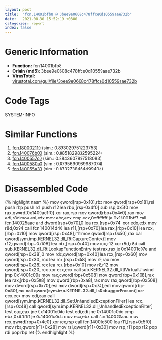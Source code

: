 ```yaml
---
layout: post
title:  "fcn.14001bfb8 @ 3bee9e0608c478ffce0d10559aae732b"
date:   2021-08-30 15:52:19 +0300
categories: report
index: false
---
```


# Generic Information
- **Function:** fcn.14001bfb8
- **Origin (md5):** 3bee9e0608c478ffce0d10559aae732b
- **VirusTotal:** [virustotal.com/gui/file/3bee9e0608c478ffce0d10559aae732b][virustotal_ref]

# Code Tags
<span class="tag" id="SYSTEM-INFO">SYSTEM-INFO</span>


# Similar Functions

1. [fcn.180002110][similar_1_ref] (sim.: 0.893029751223753)
2. [fcn.140076b00][similar_2_ref] (sim.: 0.8851829832595224)
3. [fcn.1400557c0][similar_3_ref] (sim.: 0.8843607897518083)
4. [fcn.1400580a0][similar_4_ref] (sim.: 0.8795690989987074)
5. [fcn.140055a30][similar_5_ref] (sim.: 0.8732738464499404)


# Disassembled Code

{% highlight nasm %}
mov qword[rsp+0x10],rbx
mov qword[rsp+0x18],rsi
push rbp
push rdi
push r12
lea rbp,[rsp-0x4f0]
sub rsp,0x5f0
mov rax,qword[0x1400ac1f0]
xor rax,rsp
mov qword[rbp+0x4e0],rax
mov edi,r8d
mov esi,edx
mov ebx,ecx
cmp ecx,0xffffffff
je 0x14001bff7
call fcn.140025aac
and dword[rsp+0x70],0
lea rcx,[rsp+0x74]
xor edx,edx
mov r8d,0x94
call fcn.140014d40
lea r11,[rsp+0x70]
lea rax,[rbp+0x10]
lea rcx,[rbp+0x10]
mov qword[rsp+0x48],r11
mov qword[rsp+0x50],rax
call qword[sym.imp.KERNEL32.dll_RtlCaptureContext]
mov r12,qword[rbp+0x108]
lea rdx,[rsp+0x40]
mov rcx,r12
xor r8d,r8d
call sub.KERNEL32.dll_RtlLookupFunctionEntry
test rax,rax
je 0x14001c07e
and qword[rsp+0x38],0
mov rdx,qword[rsp+0x40]
lea rcx,[rsp+0x60]
mov qword[rsp+0x30],rcx
lea rcx,[rsp+0x58]
mov r9,rax
mov qword[rsp+0x28],rcx
lea rcx,[rbp+0x10]
mov r8,r12
mov qword[rsp+0x20],rcx
xor ecx,ecx
call sub.KERNEL32.dll_RtlVirtualUnwind
jmp 0x14001c09a
mov rax,qword[rbp+0x508]
mov qword[rbp+0x108],rax
lea rax,[rbp+0x508]
mov qword[rbp+0xa8],rax
mov rax,qword[rbp+0x508]
mov dword[rsp+0x70],esi
mov dword[rsp+0x74],edi
mov qword[rbp-0x80],rax
call qword[sym.imp.KERNEL32.dll_IsDebuggerPresent]
xor ecx,ecx
mov edi,eax
call qword[sym.imp.KERNEL32.dll_SetUnhandledExceptionFilter]
lea rcx,[rsp+0x48]
call qword[sym.imp.KERNEL32.dll_UnhandledExceptionFilter]
test eax,eax
jne 0x14001c0dc
test edi,edi
jne 0x14001c0dc
cmp ebx,0xffffffff
je 0x14001c0dc
mov ecx,ebx
call fcn.140025aac
mov rcx,qword[rbp+0x4e0]
xor rcx,rsp
call fcn.14001e500
lea r11,[rsp+0x5f0]
mov rbx,qword[r11+0x28]
mov rsi,qword[r11+0x30]
mov rsp,r11
pop r12
pop rdi
pop rbp
ret
{% endhighlight %}


[similar_1_ref]: /report/fcn.180002110@7dc44f7522d53d03c7b1f4335f6d2a15
[similar_2_ref]: /report/fcn.140076b00@3bee9e0608c478ffce0d10559aae732b
[similar_3_ref]: /report/fcn.1400557c0@3bee9e0608c478ffce0d10559aae732b
[similar_4_ref]: /report/fcn.1400580a0@3bee9e0608c478ffce0d10559aae732b
[similar_5_ref]: /report/fcn.140055a30@3bee9e0608c478ffce0d10559aae732b
[virustotal_ref]: https://www.virustotal.com/gui/file/3bee9e0608c478ffce0d10559aae732b